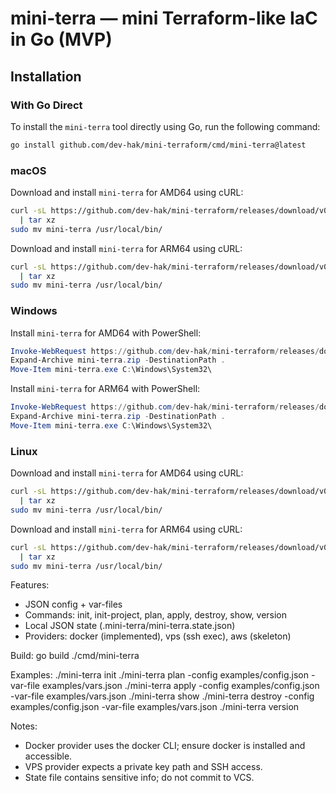 # mini-terra — mini Terraform-like IaC in Go (MVP)

## Installation

### With Go Direct
To install the `mini-terra` tool directly using Go, run the following command:

```bash
go install github.com/dev-hak/mini-terraform/cmd/mini-terra@latest
```

### macOS
Download and install `mini-terra` for AMD64 using cURL:

```bash
curl -sL https://github.com/dev-hak/mini-terraform/releases/download/v0.1.0/mini-terra_0.1.0_macOS_.amd64.tar.gz \
  | tar xz
sudo mv mini-terra /usr/local/bin/
```

Download and install `mini-terra` for ARM64 using cURL:

```bash
curl -sL https://github.com/dev-hak/mini-terraform/releases/download/v0.1.0/mini-terra_0.1.0_macOS_.arm64.tar.gz \
  | tar xz
sudo mv mini-terra /usr/local/bin/
```



### Windows
Install `mini-terra` for AMD64 with PowerShell:

```powershell
Invoke-WebRequest https://github.com/dev-hak/mini-terraform/releases/download/v0.1.0/mini-terra_0.1.0_Windows_.amd64.tar.gz -OutFile mini-terra.zip
Expand-Archive mini-terra.zip -DestinationPath .
Move-Item mini-terra.exe C:\Windows\System32\
```

Install `mini-terra` for ARM64 with PowerShell:

```powershell
Invoke-WebRequest https://github.com/dev-hak/mini-terraform/releases/download/v0.1.0/mini-terra_0.1.0_Windows_.arm64.tar.gz -OutFile mini-terra.zip
Expand-Archive mini-terra.zip -DestinationPath .
Move-Item mini-terra.exe C:\Windows\System32\
```

### Linux
Download and install `mini-terra` for AMD64 using cURL:

```bash
curl -sL https://github.com/dev-hak/mini-terraform/releases/download/v0.1.0/mini-terra_0.1.0_Linux_.amd64.tar.gz \
  | tar xz
sudo mv mini-terra /usr/local/bin/
```
Download and install `mini-terra` for ARM64 using cURL:

```bash
curl -sL https://github.com/dev-hak/mini-terraform/releases/download/v0.1.0/mini-terra_0.1.0_Linux_.arm64.tar.gz \
  | tar xz
sudo mv mini-terra /usr/local/bin/
```

Features:
- JSON config + var-files
- Commands: init, init-project, plan, apply, destroy, show, version
- Local JSON state (.mini-terra/mini-terra.state.json)
- Providers: docker (implemented), vps (ssh exec), aws (skeleton)

Build:
  go build ./cmd/mini-terra

Examples:
  ./mini-terra init
  ./mini-terra plan -config examples/config.json -var-file examples/vars.json
  ./mini-terra apply -config examples/config.json -var-file examples/vars.json
  ./mini-terra show
  ./mini-terra destroy -config examples/config.json -var-file examples/vars.json
  ./mini-terra version

Notes:
- Docker provider uses the docker CLI; ensure docker is installed and accessible.
- VPS provider expects a private key path and SSH access.
- State file contains sensitive info; do not commit to VCS.
